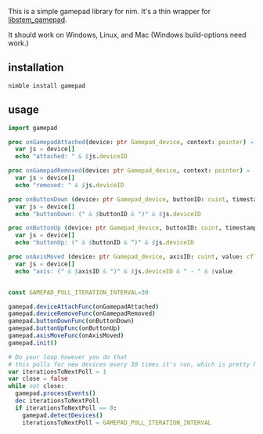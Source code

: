 This is a simple gamepad library for nim. It's a thin wrapper for [libstem_gamepad]( https://github.com/ThemsAllTook/libstem_gamepad).

It should work on Windows, Linux, and Mac (Windows build-options need work.)

## installation

```
nimble install gamepad
```

## usage

```nim
import gamepad

proc onGamepadAttached(device: ptr Gamepad_device, context: pointer) =
  var js = device[]
  echo "attached: " & $js.deviceID

proc onGamepadRemoved(device: ptr Gamepad_device, context: pointer) =
  var js = device[]
  echo "removed: " & $js.deviceID

proc onButtonDown (device: ptr Gamepad_device, buttonID: cuint, timestamp: cdouble, context: pointer) =
  var js = device[]
  echo "buttonDown: (" & $buttonID & ")" & $js.deviceID

proc onButtonUp (device: ptr Gamepad_device, buttonID: cuint, timestamp: cdouble, context: pointer) =
  var js = device[]
  echo "buttonUp: (" & $buttonID & ")" & $js.deviceID

proc onAxisMoved (device: ptr Gamepad_device, axisID: cuint, value: cfloat, lastValue: cfloat, timestamp: cdouble, context: pointer) =
  var js = device[]
  echo "axis: (" & $axisID & ")" & $js.deviceID & " - " & $value


const GAMEPAD_POLL_ITERATION_INTERVAL=30

gamepad.deviceAttachFunc(onGamepadAttached)
gamepad.deviceRemoveFunc(onGamepadRemoved)
gamepad.buttonDownFunc(onButtonDown)
gamepad.buttonUpFunc(onButtonUp)
gamepad.axisMoveFunc(onAxisMoved)
gamepad.init()

# Do your loop however you do that
# this polls for new devices every 30 times it's run, which is pretty high
var iterationsToNextPoll = 1
var close = false
while not close:
  gamepad.processEvents()
  dec iterationsToNextPoll
  if iterationsToNextPoll == 0:
    gamepad.detectDevices()
    iterationsToNextPoll = GAMEPAD_POLL_ITERATION_INTERVAL

```

